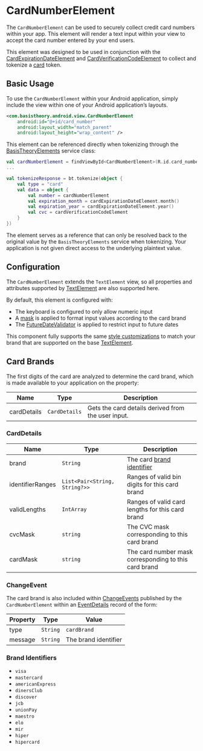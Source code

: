 # CardNumberElement

The `CardNumberElement` can be used to securely collect credit card numbers within your app.
This element will render a text input within your view to accept the card number entered by your 
end users.

This element was designed to be used in conjunction with the [CardExpirationDateElement](/docs/CardExpirationDateElement.md)
and [CardVerificationCodeElement](/docs/CardVerificationCodeElement.md) to collect and tokenize a
[card](https://docs.basistheory.com/#token-types-card) token.

## Basic Usage

To use the `CardNumberElement` within your Android application, simply include the view
within one of your Android application’s layouts.

```xml
<com.basistheory.android.view.CardNumberElement
    android:id="@+id/card_number"
    android:layout_width="match_parent"
    android:layout_height="wrap_content" />
```

This element can be referenced directly when tokenizing through the
[BasisTheoryElements](/docs/BasisTheoryElements.md) service class:

```kotlin
val cardNumberElement = findViewById<CardNumberElement>(R.id.card_number)
...

val tokenizeResponse = bt.tokenize(object {
    val type = "card"
    val data = object {
        val number = cardNumberElement
        val expiration_month = cardExpirationDateElement.month()
        val expiration_year = cardExpirationDateElement.year()
        val cvc = cardVerificationCodeElement
    }
})
```

The element serves as a reference that can only be resolved back to the
original value by the `BasisTheoryElements` service when tokenizing. Your application is not given
direct access to the underlying plaintext value.

## Configuration

The `CardNumberElement` extends the `TextElement` view, so all
properties and attributes supported by [TextElement](/docs/TextElement.md) are also supported here.

By default, this element is configured with:

- The keyboard is configured to only allow numeric input
- A [mask](/docs/TextElement.md/#masks) is applied to format input values according to the card brand
- The [FutureDateValidator](/docs/TextElement.md/#validators) is applied to restrict input to future dates

This component fully supports the same [style customizations](/docs/Styling.md) to match your brand
that are supported on the base [TextElement](/docs/TextElement.md).

## Card Brands

The first digits of the card are analyzed to determine the card brand, which is made available 
to your application on the property:

| Name        | Type          | Description                                        |
|-------------|---------------|----------------------------------------------------|
| cardDetails | `CardDetails` | Gets the card details derived from the user input. |

### CardDetails

| Name             | Type                          | Description                                           |
|------------------|-------------------------------|-------------------------------------------------------|
| brand            | `String`                      | The card [brand identifier](#brand-identifiers)       |
| identifierRanges | `List<Pair<String, String?>>` | Ranges of valid bin digits for this card brand        |
| validLengths     | `IntArray`                    | Ranges of valid card lengths for this card brand      |
| cvcMask          | `string`                      | The CVC mask corresponding to this card brand         |
| cardMask         | `string`                      | The card number mask corresponding to this card brand |

### ChangeEvent

The card brand is also included within [ChangeEvents](/docs/Events.md) published by the `CardNumberElement`
within an [EventDetails](/docs/Events.md/#eventdetails) record of the form:

| Property | Type     | Value                |
|----------|----------|----------------------|
| type     | `String` | `cardBrand`          |
| message  | `String` | The brand identifier |

### Brand Identifiers

- `visa`
- `mastercard`
- `americanExpress`
- `dinersClub`
- `discover`
- `jcb`
- `unionPay`
- `maestro`
- `elo`
- `mir`
- `hiper`
- `hipercard`
